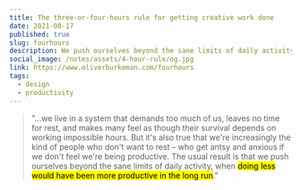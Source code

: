 ```yaml
---
title: The three-or-four-hours rule for getting creative work done
date: 2021-08-17
published: true
slug: fourhours
description: We push ourselves beyond the sane limits of daily activity when doing less would have been more productive in the long run.
social_image: /notes/assets/4-hour-rule/og.jpg
link: https://www.oliverburkeman.com/fourhours
tags:
  - design
  - productivity
---
```


> "...we live in a system that demands too much of us, leaves no time for rest, and makes many feel as though their survival depends on working impossible hours. But it's also true that we're increasingly the kind of people who don't want to rest – who get antsy and anxious if we don't feel we're being productive.
> The usual result is that we push ourselves beyond the sane limits of daily activity, when <mark>doing less would have been more productive in the long run</mark>."
